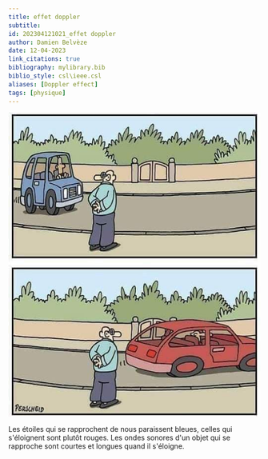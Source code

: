 ```yaml
---
title: effet doppler
subtitle:
id: 202304121021_effet doppler
author: Damien Belvèze
date: 12-04-2023
link_citations: true
bibliography: mylibrary.bib
biblio_style: csl\ieee.csl
aliases: [Doppler effect]
tags: [physique]
---
```


![](images/doppler.jpg)

Les étoiles qui se rapprochent de nous paraissent bleues, celles qui s'éloignent sont plutôt rouges. 
Les ondes sonores d'un objet qui se rapproche sont courtes et longues quand il s'éloigne.


